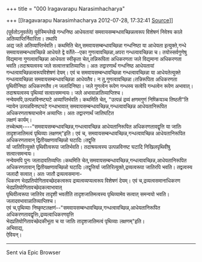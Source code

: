 +++
title = "000 Iragavarapu Narasimhacharya"

+++
[[Iragavarapu Narasimhacharya	2012-07-28, 17:32:41 [Source](https://groups.google.com/g/bvparishat/c/qRhMeBWgR0k)]]



(पूर्वतोऽनुवर्तते) पूर्वस्मिन्लेखे गन्धनिष्ठ आधेयतायां समवायसम्बन्धावच्छिन्नत्वरूप विशेषणं निवेश्य काले अतिव्याप्तिर्निवारिता। तथापि  
अद्य जले अतिव्याप्तिर्भवति। कथमिति चेत्,समवायसम्बन्धावच्छिन्ना गन्धनिष्ठा या आधेयता इत्युक्ते,गन्धे समवायसम्बन्धावच्छिन्ने आधेयते द्वे वर्तेते--एका गुणत्वावच्छिन्ना,अपरा गन्धत्वावच्छिन्ना च। तयोस्सर्वगुणेषु विद्यमाना गुणत्वावच्छिन्ना आधेयता स्वीकृता चेत्,तन्निरूपिता अधिकरणता जले विद्यमाना अधिकरणता भवति।तदाश्रयत्वस्य जले सत्वात्तत्रातिव्याप्तिः। अतः तद्वारणार्थं गन्धनिष्ठ आधेयतायां गन्धत्वावच्छिन्नत्वरूपविशेषणं देयम्। एवं च समवायसम्बन्धावच्छिन्ना गन्धत्वावच्छिन्ना या आधेयतेत्युक्ते गन्धत्वावच्छिन्ना समवायसम्बन्धावच्छिन्ना आधेयतैव। न तु,गुणत्वावच्छिन्ना।तन्निरूपिता अधिकरणता पृथिवीनिष्ठा अधिकरणतैव।न जलादिनिष्ठा। जले गुणत्वेन रूपेण गन्धस्य सत्वेपि गन्धत्वेन रूपेण अभावात्। तदाश्रयत्वस्य पृथिव्यां सत्वात्समन्वयः। जले अभावान्नातिव्याप्तिश्च।  
नन्वेवमपि,उत्पन्नविनष्टघटे अव्याप्तिर्भवति। कथमिति चेत्, "उत्पन्नं द्रव्यं क्षणमगुणं निष्क्रियञ्च तिष्ठती"ति न्यायेन उत्पन्नविनष्टघटे गन्धाभावात् समवायसम्बन्धावच्छिन्न,गन्धत्वावच्छिन्न आधेयतानिरूपित अधिकरणताश्रयाभावेन अव्याप्तिः। अतः तद्वारणार्थं जातिघटित  
लक्षणं कार्यम्।  
तच्चेत्थम्----"समवायसम्बन्धावच्छिन्न,गन्धत्वावच्छिन्न आधेयतानिरूपित अधिकरणतावद्वृत्ति या जातिः तादृशजातिमत्वं पृथिव्याः लक्षणम्"इति। एवं च, समवायसम्बन्धावच्छिन्न,गन्धत्वावच्छिन्न आधेयतानिरूपित अधिकरणतावान् द्वितीयक्षणावच्छिन्नो घटादिः।तद्वृत्ति  
र्या जातिरित्युक्ते पृथिवीत्वरूपा जातिर्भवति। तदाश्रयत्वस्य उत्पन्नविनष्ट घटादि निखिलपृथिवीषु सत्वात्समन्वयः।  
नन्वेवमपि पुनः जलादावतिव्यप्तिः।कथमिति चेत्,समवायसम्बन्धावच्छिन्न,गन्धत्वावच्छिन्न,आधेयतानिरूपित अधिकरणतावान् द्वितीयक्षणावच्छिन्नो घटादिः।तद्वृत्तिर्या जातिरित्युक्ते,द्रव्यत्वरूपा जातिरपि भवति। तद्वत्वस्य जलादौ सत्वात्। अतः जातौ द्रव्यत्वसमाना-  
धिकरण भेदप्रतियोगितावच्छेदकत्वरूप द्रव्यत्वव्यप्यत्वरूप विशेषणं देयम्। एवं च,द्रव्यत्वसमानाधिकरण भेदप्रतियोगितावच्छेदकत्वाभावात्  
पृथिवीत्वरूपा जातिरेव तादृशी भवतीति तादृशजातिमत्वस्य पृथिव्यामेव सत्वात् समन्वयो भवति।जलादवभावान्नातिव्याप्तिश्च।  
एवं च,पृथिव्याः निष्कृष्टलक्षणं--"समवायसम्बन्धावच्छिन्न,गन्धत्वावच्छिन्न,आधेयतानिरूपित अधिकरणतावद्वृत्तिः,द्रव्यत्वाधिकरणवृत्ति  
भेदप्रतियोगितावच्छेदकीभूता च या जातिः तादृशजातिमत्वं पृथिव्याः लक्षणम्"इति।  
अभिवाद्य,  
ऐवियन्।  
  

  

---

Sent via Epic Browser

